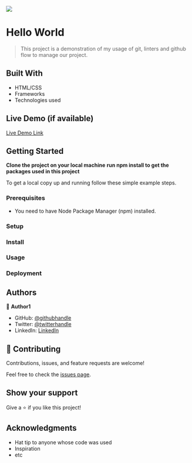 ![](https://img.shields.io/badge/Microverse-blueviolet)

# Hello World

> This project is a demonstration of my usage of git, linters and github flow to manage our project.

## Built With

- HTML/CSS
- Frameworks
- Technologies used

## Live Demo (if available)

[Live Demo Link](https://livedemo.com)

## Getting Started

**Clone the project on your local machine**
**run npm install to get the packages used in this project**

To get a local copy up and running follow these simple example steps.

### Prerequisites

- You need to have Node Package Manager (npm) installed.

### Setup

### Install

### Usage

### Deployment

## Authors

👤 **Author1**

- GitHub: [@githubhandle](https://github.com/sabetech)
- Twitter: [@twitterhandle](https://twitter.com/al_kfx)
- LinkedIn: [LinkedIn](https://linkedin.com/in/albertkma)

## 🤝 Contributing

Contributions, issues, and feature requests are welcome!

Feel free to check the [issues page](../../issues/).

## Show your support

Give a ⭐️ if you like this project!

## Acknowledgments

- Hat tip to anyone whose code was used
- Inspiration
- etc
